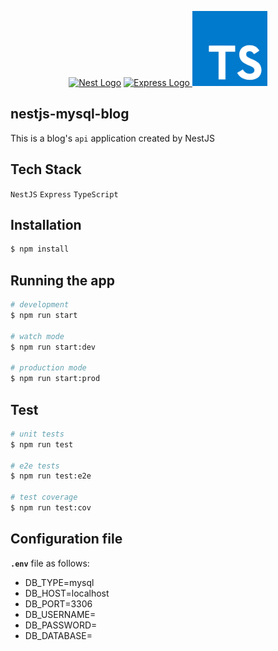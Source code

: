 <p align="center">
  <a href="http://nestjs.com/" target="blank"><img src="https://nestjs.com/img/logo-small.svg" width="120" alt="Nest Logo" /></a>
  <a href="https://expressjs.com/" target="blank"><img src="https://avatars.githubusercontent.com/u/5658226?s=120" width="120" alt="Express Logo" />
  </a>
  <a href="https://www.typescriptlang.org/docs/" target="blank"><img src="https://raw.githubusercontent.com/github/explore/80688e429a7d4ef2fca1e82350fe8e3517d3494d/topics/typescript/typescript.png" width="120" alt="TypeScript Logo" />
  </a>
</p>

## nestjs-mysql-blog

<!-- [Nest](https://github.com/nestjs/nest) framework TypeScript starter repository. -->
This is a blog's `api` application created by NestJS



## Tech Stack

  `NestJS` `Express` `TypeScript`


## Installation

```bash
$ npm install
```

## Running the app

```bash
# development
$ npm run start

# watch mode
$ npm run start:dev

# production mode
$ npm run start:prod
```

## Test

```bash
# unit tests
$ npm run test

# e2e tests
$ npm run test:e2e

# test coverage
$ npm run test:cov
```

## Configuration file
**`.env`** file as follows:
<ul>
<li>DB_TYPE=mysql</li>
<li>DB_HOST=localhost</li>
<li>DB_PORT=3306</li>
<li>DB_USERNAME=</li>
<li>DB_PASSWORD=</li>
<li>DB_DATABASE=</li>
</ul>
